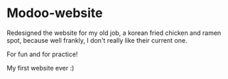 # Modoo-website

Redesigned the website for my old job, a korean fried chicken and ramen spot, because well frankly, 
I don't really like their current one.

For fun and for practice! 

My first website ever :) 
